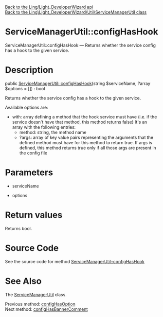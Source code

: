 [Back to the Ling/Light_DeveloperWizard api](https://github.com/lingtalfi/Light_DeveloperWizard/blob/master/doc/api/Ling/Light_DeveloperWizard.md)<br>
[Back to the Ling\Light_DeveloperWizard\Util\ServiceManagerUtil class](https://github.com/lingtalfi/Light_DeveloperWizard/blob/master/doc/api/Ling/Light_DeveloperWizard/Util/ServiceManagerUtil.md)


ServiceManagerUtil::configHasHook
================



ServiceManagerUtil::configHasHook — Returns whether the service config has a hook to the given service.




Description
================


public [ServiceManagerUtil::configHasHook](https://github.com/lingtalfi/Light_DeveloperWizard/blob/master/doc/api/Ling/Light_DeveloperWizard/Util/ServiceManagerUtil/configHasHook.md)(string $serviceName, ?array $options = []) : bool




Returns whether the service config has a hook to the given service.

Available options are:
- with: array defining a method that the hook service must have (i.e. if the service doesn't have that method, this method returns false)
     It's an array with the following entries:
     - method: string, the method name
     - ?args: array of key value pairs representing the arguments that the defined method must have for this method to return true.
         If args is defined, this method returns true only if all those args are present in the config file




Parameters
================


- serviceName

    

- options

    


Return values
================

Returns bool.








Source Code
===========
See the source code for method [ServiceManagerUtil::configHasHook](https://github.com/lingtalfi/Light_DeveloperWizard/blob/master/Util/ServiceManagerUtil.php#L513-L553)


See Also
================

The [ServiceManagerUtil](https://github.com/lingtalfi/Light_DeveloperWizard/blob/master/doc/api/Ling/Light_DeveloperWizard/Util/ServiceManagerUtil.md) class.

Previous method: [configHasOption](https://github.com/lingtalfi/Light_DeveloperWizard/blob/master/doc/api/Ling/Light_DeveloperWizard/Util/ServiceManagerUtil/configHasOption.md)<br>Next method: [configHasBannerComment](https://github.com/lingtalfi/Light_DeveloperWizard/blob/master/doc/api/Ling/Light_DeveloperWizard/Util/ServiceManagerUtil/configHasBannerComment.md)<br>

